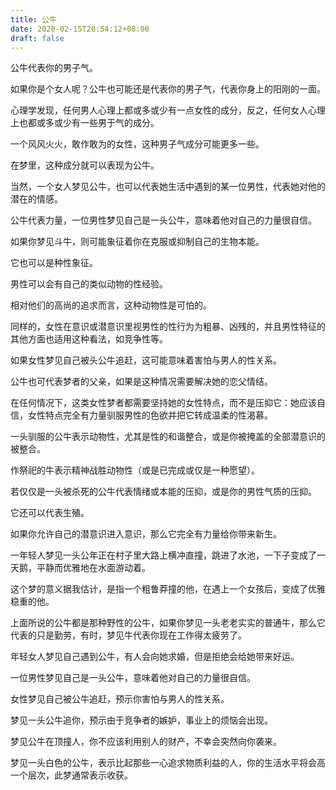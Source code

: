 ```yaml
---
title: 公牛
date: 2020-02-15T20:54:12+08:00
draft: false
---
```


公牛代表你的男子气。<br>


如果你是个女人呢？公牛也可能还是代表你的男子气，代表你身上的阳刚的一面。<br>


心理学发现，任何男人心理上都或多或少有一点女性的成分，反之，任何女人心理上也都或多或少有一些男于气的成分。<br>


一个风风火火，敢作敢为的女性，这种男子气成分可能更多一些。<br>


在梦里，这种成分就可以表现为公牛。<br>


 

当然，一个女人梦见公牛，也可以代表她生活中遇到的某一位男性，代表她对他的潜在的情感。<br>


 

公牛代表力量，一位男性梦见自己是一头公牛，意味着他对自己的力量很自信。<br>


如果你梦见斗牛，则可能象征着你在克服或抑制自己的生物本能。<br>


它也可以是种性象征。<br>


男性可以会有自己的类似动物的性经验。<br>


相对他们的高尚的追求而言，这种动物性是可怕的。<br>


 

同样的，女性在意识或潜意识里视男性的性行为为粗暴、凶残的，并且男性特征的其他方面也适用这种看法，如竞争性等。<br>


 

如果女性梦见自己被头公牛追赶，这可能意味着害怕与男人的性关系。<br>


公牛也可代表梦者的父亲，如果是这种情况需要解决她的恋父情结。<br>


在任何情况下，这类女性梦者都需要坚持她的女性特点，而不是压抑它：她应该自信，女性特点完全有力量驯服男性的色欲并把它转成温柔的性渴慕。<br>


 

一头驯服的公牛表示动物性，尤其是性的和谐整合，或是你被掩盖的全部潜意识的被整合。<br>


 

作祭祀的牛表示精神战胜动物性（或是已完成或仅是一种愿望）。<br>


若仅仅是一头被杀死的公牛代表情绪或本能的压抑，或是你的男性气质的压抑。<br>


 

它还可以代表生殖。<br>


如果你允许自己的潜意识进入意识，那么它完全有力量给你带来新生。<br>


 

一年轻人梦见一头公年正在村子里大路上横冲直撞，跳进了水池，一下子变成了一天鹅，平静而优雅地在水面游动着。<br>


 

这个梦的意义据我估计，是指一个粗鲁莽撞的他，在遇上一个女孩后，变成了优雅稳重的他。<br>


 

上面所说的公牛都是那种野性的公牛，如果你梦见一头老老实实的普通牛，那么它代表的只是勤劳，有时，梦见牛代表你现在工作得太疲劳了。<br>


年轻女人梦见自己遇到公牛，有人会向她求婚，但是拒绝会给她带来好运。<br>


一位男性梦见自己是一头公牛，意味着他对自己的力量很自信。<br>


女性梦见自己被公牛追赶，预示你害怕与男人的性关系。<br>


梦见一头公牛追你，预示由于竞争者的嫉妒，事业上的烦恼会出现。<br>


梦见公牛在顶撞人，你不应该利用别人的财产，不幸会突然向你袭来。<br>


梦见一头白色的公牛，表示比起那些一心追求物质利益的人，你的生活水平将会高一个层次，此梦通常表示收获。<br>
